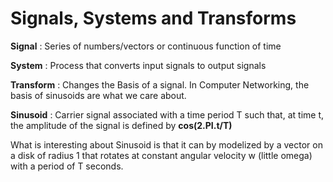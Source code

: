 # Signals, Systems and Transforms

**Signal** : Series of numbers/vectors or continuous function of time  

**System** : Process that converts input signals to output signals

**Transform** : Changes the Basis of a signal. In Computer Networking,
the basis of sinusoids are what we care about.

**Sinusoid** : Carrier signal associated with a time period T such that, at time t, the amplitude of the signal is defined by **cos(2.PI.t/T)**

What is interesting about Sinusoid is that it can by modelized by a vector on a disk of radius 1 that rotates at constant angular velocity w (little omega) with a period of T seconds.




